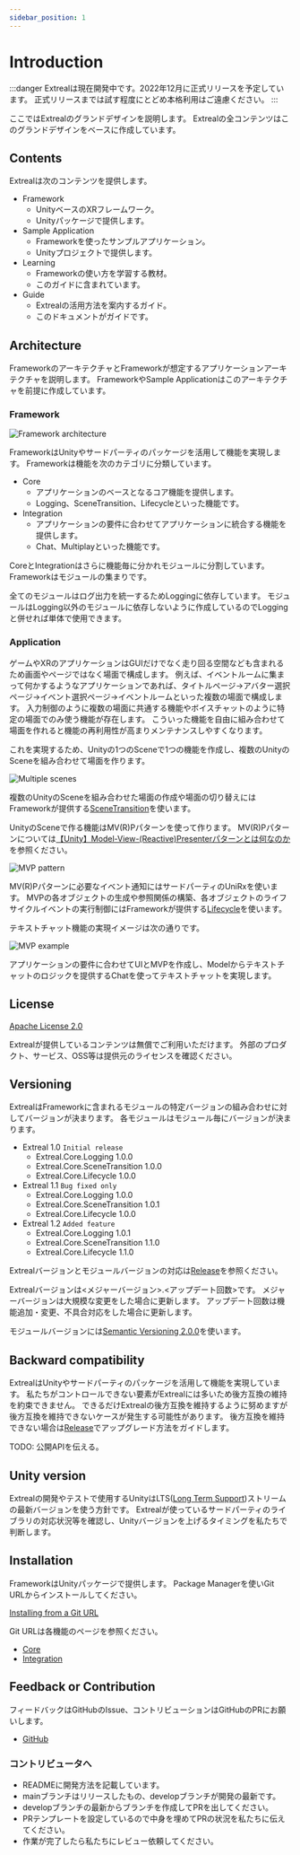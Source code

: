 ```yaml
---
sidebar_position: 1
---
```


# Introduction

:::danger
Extrealは現在開発中です。2022年12月に正式リリースを予定しています。
正式リリースまでは試す程度にとどめ本格利用はご遠慮ください。
:::

ここではExtrealのグランドデザインを説明します。
Extrealの全コンテンツはこのグランドデザインをベースに作成しています。

## Contents

Extrealは次のコンテンツを提供します。

- Framework
  - UnityベースのXRフレームワーク。
  - Unityパッケージで提供します。
- Sample Application
  - Frameworkを使ったサンプルアプリケーション。
  - Unityプロジェクトで提供します。
- Learning
  - Frameworkの使い方を学習する教材。
  - このガイドに含まれています。
- Guide
  - Extrealの活用方法を案内するガイド。
  - このドキュメントがガイドです。

## Architecture

FrameworkのアーキテクチャとFrameworkが想定するアプリケーションアーキテクチャを説明します。
FrameworkやSample Applicationはこのアーキテクチャを前提に作成しています。

### Framework

![Framework architecture](/img/fw-arch.png)

FrameworkはUnityやサードパーティのパッケージを活用して機能を実現します。
Frameworkは機能を次のカテゴリに分類しています。

- Core
  - アプリケーションのベースとなるコア機能を提供します。
  - Logging、SceneTransition、Lifecycleといった機能です。
- Integration
  - アプリケーションの要件に合わせてアプリケーションに統合する機能を提供します。
  - Chat、Multiplayといった機能です。

CoreとIntegrationはさらに機能毎に分かれモジュールに分割しています。
Frameworkはモジュールの集まりです。

全てのモジュールはログ出力を統一するためLoggingに依存しています。
モジュールはLogging以外のモジュールに依存しないように作成しているのでLoggingと併せれば単体で使用できます。

### Application

ゲームやXRのアプリケーションはGUIだけでなく走り回る空間なども含まれるため画面やページではなく場面で構成します。
例えば、イベントルームに集まって何かするようなアプリケーションであれば、タイトルページ→アバター選択ページ→イベント選択ページ→イベントルームといった複数の場面で構成します。
入力制御のように複数の場面に共通する機能やボイスチャットのように特定の場面でのみ使う機能が存在します。
こういった機能を自由に組み合わせて場面を作れると機能の再利用性が高まりメンテナンスしやすくなります。

これを実現するため、Unityの1つのSceneで1つの機能を作成し、複数のUnityのSceneを組み合わせて場面を作ります。

![Multiple scenes](/img/multi-scenes.png)

複数のUnityのSceneを組み合わせた場面の作成や場面の切り替えにはFrameworkが提供する[SceneTransition](/core/scene-transition)を使います。

UnityのSceneで作る機能はMV(R)Pパターンを使って作ります。
MV(R)Pパターンについては[【Unity】Model-View-(Reactive)Presenterパターンとは何なのか](https://qiita.com/toRisouP/items/5365936fc14c7e7eabf9)を参照ください。

![MVP pattern](/img/mvp-pattern.png)

MV(R)Pパターンに必要なイベント通知にはサードパーティのUniRxを使います。
MVPの各オブジェクトの生成や参照関係の構築、各オブジェクトのライフサイクルイベントの実行制御にはFrameworkが提供する[Lifecycle](core/lifecycle)を使います。

テキストチャット機能の実現イメージは次の通りです。

![MVP example](/img/mvp-example.png)

アプリケーションの要件に合わせてUIとMVPを作成し、Modelからテキストチャットのロジックを提供するChatを使ってテキストチャットを実現します。

## License

[Apache License 2.0](https://www.apache.org/licenses/LICENSE-2.0)

Extrealが提供しているコンテンツは無償でご利用いただけます。
外部のプロダクト、サービス、OSS等は提供元のライセンスを確認ください。

## Versioning

ExtrealはFrameworkに含まれるモジュールの特定バージョンの組み合わせに対してバージョンが決まります。
各モジュールはモジュール毎にバージョンが決まります。

- Extreal 1.0 `Initial release`
  - Extreal.Core.Logging 1.0.0
  - Extreal.Core.SceneTransition 1.0.0
  - Extreal.Core.Lifecycle 1.0.0
- Extreal 1.1 `Bug fixed only`
  - Extreal.Core.Logging 1.0.0
  - Extreal.Core.SceneTransition 1.0.1
  - Extreal.Core.Lifecycle 1.0.0
- Extreal 1.2 `Added feature`
  - Extreal.Core.Logging 1.0.1
  - Extreal.Core.SceneTransition 1.1.0
  - Extreal.Core.Lifecycle 1.1.0

Extrealバージョンとモジュールバージョンの対応は[Release](/category/release)を参照ください。

Extrealバージョンは<メジャーバージョン>.<アップデート回数>です。
メジャーバージョンは大規模な変更をした場合に更新します。
アップデート回数は機能追加・変更、不具合対応をした場合に更新します。

モジュールバージョンには[Semantic Versioning 2.0.0](https://semver.org/)を使います。

## Backward compatibility

ExtrealはUnityやサードパーティのパッケージを活用して機能を実現しています。
私たちがコントロールできない要素がExtrealには多いため後方互換の維持を約束できません。
できるだけExtrealの後方互換を維持するように努めますが後方互換を維持できないケースが発生する可能性があります。
後方互換を維持できない場合は[Release](/category/release)でアップグレード方法をガイドします。

TODO: 公開APIを伝える。

## Unity version

Extrealの開発やテストで使用するUnityはLTS([Long Term Support](https://unity3d.com/unity/qa/lts-releases))ストリームの最新バージョンを使う方針です。
Extrealが使っているサードパーティのライブラリの対応状況等を確認し、Unityバージョンを上げるタイミングを私たちで判断します。

## Installation

FrameworkはUnityパッケージで提供します。
Package Managerを使いGit URLからインストールしてください。

[Installing from a Git URL](https://docs.unity3d.com/2021.3/Documentation/Manual/upm-ui-giturl.html)

Git URLは各機能のページを参照ください。

- [Core](/category/core)
- [Integration](/category/integration)

## Feedback or Contribution

フィードバックはGitHubのIssue、コントリビューションはGitHubのPRにお願いします。

- [GitHub](https://github.com/extreal-dev)

### コントリビュータへ

- READMEに開発方法を記載しています。
- mainブランチはリリースしたもの、developブランチが開発の最新です。
- developブランチの最新からブランチを作成してPRを出してください。
- PRテンプレートを設定しているので中身を埋めてPRの状況を私たちに伝えてください。
- 作業が完了したら私たちにレビュー依頼してください。
